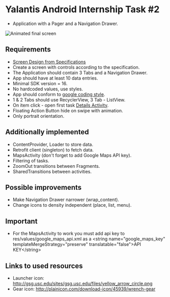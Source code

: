 # Yalantis Android Internship Task #2
* Application with a Pager and a Navigation Drawer.

![Animated final screen](yalantis_task2.gif)

## Requirements
* [Screen Design from Specifications](task2_screen_initial.png)
* Create a screen with controls according to the specification.
* The Application should contain 3 Tabs and a Navigation Drawer.
* App should have at least 10 data entries.
* Minimal SDK version = 16.
* No hardcoded values, use styles.
* App should conform to [google coding style](https://source.android.com/source/code-style.html).
* 1 & 2 Tabs should use RecyclerView, 3 Tab - ListView.
* On item click - open first task [Details Activity](../YalantisInternship/).
* Floating Action Button hide on swipe with animation.
* Only portrait orientation.

## Additionally implemented
* ContentProvider, Loader to store data.
* Retrofit client (singleton) to fetch data.
* MapsActivity (don't forget to add Google Maps API key).
* Filtering of tasks.
* ZoomOut transitions between Fragments.
* SharedTransitions between activities.

## Possible improvements
* Make Navigation Drawer narrower (wrap_content).
* Change icons to density independent (place, list, menu).

## Important
* For the MapsActivity to work you must add api key to res/values/google_maps_api.xml as a
\<string name="google_maps_key" templateMergeStrategy="preserve" translatable="false">API KEY\</string>

## Links to used resources
* Launcher icon: http://gsg.usc.edu/sites/gsg.usc.edu/files/yellow_arrow_circle.png
* Gear icon: http://plainicon.com/download-icon/45939/wrench-gear